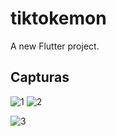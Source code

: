 # tiktokemon

A new Flutter project.

## Capturas


![1](https://user-images.githubusercontent.com/95045659/181249335-07821c2a-5558-49ee-b05e-d333e45670f1.jpg)                 ![2](https://user-images.githubusercontent.com/95045659/181249289-84952a4f-823c-4cec-928b-c4861e5777fc.jpg)



![3](https://user-images.githubusercontent.com/95045659/181249231-d75806af-c831-43b1-87f1-24668eb27462.jpg)




